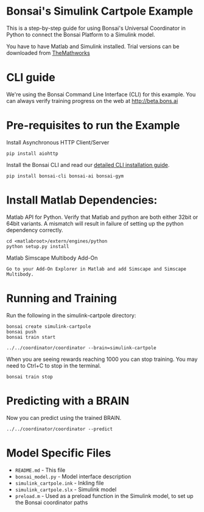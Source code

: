 # Bonsai's Simulink Cartpole Example

This is a step-by-step guide for using Bonsai's Universal Coordinator in Python to connect the Bonsai Platform to a Simulink model.

You have to have Matlab and Simulink installed. Trial versions can be downloaded from [TheMathworks](http://www.themathworks.com)

# CLI guide

We're using the Bonsai Command Line Interface (CLI) for this example. You can always verify training progress on the web at
http://beta.bons.ai

# Pre-requisites to run the Example

Install Asynchronous HTTP Client/Server

    pip install aiohttp

Install the Bonsai CLI and read our [detailed CLI installation guide](http://docs.bons.ai/guides/cli-guide.html).

    pip install bonsai-cli bonsai-ai bonsai-gym


# Install Matlab Dependencies:

Matlab API for Python. Verify that Matlab and python are both either 32bit or 64bit variants. A mismatch will result
in failure of setting up the python dependency correctly.

    cd <matlabroot>/extern/engines/python
    python setup.py install
    
    

Matlab Simscape Multibody Add-On

    Go to your Add-On Explorer in Matlab and add Simscape and Simscape Multibody.


# Running and Training

Run the following in the simulink-cartpole directory:

    bonsai create simulink-cartpole
    bonsai push
    bonsai train start

    ../../coordinator/coordinator --brain=simulink-cartpole

When you are seeing rewards reaching 1000 you can stop training. You may need to Ctrl+C to stop in the terminal.

    bonsai train stop    

# Predicting with a BRAIN

Now you can predict using the trained BRAIN.

    ../../coordinator/coordinator --predict

# Model Specific Files

* `README.md` - This file
* `bonsai_model.py` - Model interface description
* `simulink_cartpole.ink` - Inkling file
* `simulink_cartpole.slx` - Simulink model
* `preload.m` - Used as a preload function in the Simulink model, to
  set up the Bonsai coordinator paths
